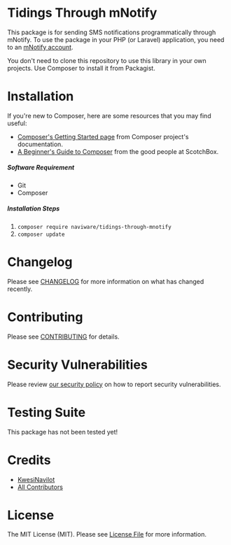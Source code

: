 # Tidings Through mNotify
This package is for sending SMS notifications programmatically through mNotify. To use the package in your PHP (or Laravel)
application, you need to an [mNotify account](https://www.mnotify.com/).

You don't need to clone this repository to use this library in your own projects. Use Composer to install it from Packagist.

# Installation
If you're new to Composer, here are some resources that you may find useful:
 - [Composer's Getting Started page](https://getcomposer.org/doc/00-intro.md) from Composer project's documentation.
 - [A Beginner's Guide to Composer](https://scotch.io/tutorials/a-beginners-guide-to-composer) from the good people at ScotchBox.
##### Software Requirement
- Git
- Composer

##### Installation Steps

1. `composer require naviware/tidings-through-mnotify`
2. `composer update`

# Changelog
Please see [CHANGELOG](https://github.com/NaviwareRnD/tidings-through-mnotify/blob/main/CHANGELOG.md) for more information on what has changed recently.

# Contributing
Please see [CONTRIBUTING](https://github.com/NaviwareRnD/tidings-through-mnotify/blob/main/CONTRIBUTORS.md) for details.

# Security Vulnerabilities
Please review [our security policy](https://github.com/NaviwareRnD/tidings-through-mnotify/security/policy) on how to report security vulnerabilities.

# Testing Suite
This package has not been tested yet!

# Credits
- [KwesiNavilot](https://github.com/KwesiNavilot)
- [All Contributors](https://github.com/NaviwareRnD/tidings-through-mnotify/graphs/contributors)

# License
The MIT License (MIT). Please see [License File](https://github.com/NaviwareRnD/tidings-through-mnotify/blob/main/LICENSE.md) for more information.